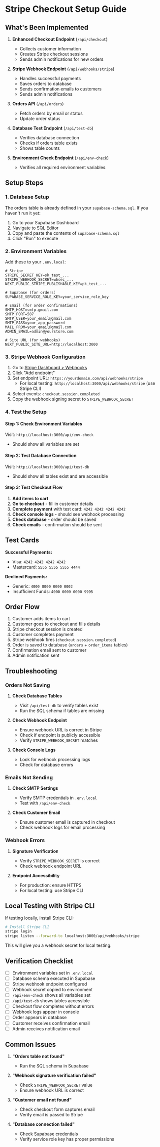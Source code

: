 # Stripe Checkout Setup Guide

## What's Been Implemented

1. **Enhanced Checkout Endpoint** (`/api/checkout`)
   - Collects customer information
   - Creates Stripe checkout sessions
   - Sends admin notifications for new orders

2. **Stripe Webhook Endpoint** (`/api/webhooks/stripe`)
   - Handles successful payments
   - Saves orders to database
   - Sends confirmation emails to customers
   - Sends admin notifications

3. **Orders API** (`/api/orders`)
   - Fetch orders by email or status
   - Update order status

4. **Database Test Endpoint** (`/api/test-db`)
   - Verifies database connection
   - Checks if orders table exists
   - Shows table counts

5. **Environment Check Endpoint** (`/api/env-check`)
   - Verifies all required environment variables

## Setup Steps

### 1. Database Setup

The orders table is already defined in your `supabase-schema.sql`. If you haven't run it yet:

1. Go to your Supabase Dashboard
2. Navigate to SQL Editor
3. Copy and paste the contents of `supabase-schema.sql`
4. Click "Run" to execute

### 2. Environment Variables

Add these to your `.env.local`:
```env
# Stripe
STRIPE_SECRET_KEY=sk_test_...
STRIPE_WEBHOOK_SECRET=whsec_...
NEXT_PUBLIC_STRIPE_PUBLISHABLE_KEY=pk_test_...

# Supabase (for orders)
SUPABASE_SERVICE_ROLE_KEY=your_service_role_key

# Email (for order confirmations)
SMTP_HOST=smtp.gmail.com
SMTP_PORT=587
SMTP_USER=your_email@gmail.com
SMTP_PASS=your_app_password
MAIL_FROM=your_email@gmail.com
ADMIN_EMAIL=admin@yourstore.com

# Site URL (for webhooks)
NEXT_PUBLIC_SITE_URL=http://localhost:3000
```

### 3. Stripe Webhook Configuration

1. Go to [Stripe Dashboard > Webhooks](https://dashboard.stripe.com/webhooks)
2. Click "Add endpoint"
3. Set endpoint URL: `https://yourdomain.com/api/webhooks/stripe`
   - For local testing: `http://localhost:3000/api/webhooks/stripe` (use Stripe CLI)
4. Select events: `checkout.session.completed`
5. Copy the webhook signing secret to `STRIPE_WEBHOOK_SECRET`

### 4. Test the Setup

#### Step 1: Check Environment Variables
Visit: `http://localhost:3000/api/env-check`
- Should show all variables are set

#### Step 2: Test Database Connection
Visit: `http://localhost:3000/api/test-db`
- Should show all tables exist and are accessible

#### Step 3: Test Checkout Flow
1. **Add items to cart**
2. **Go to checkout** - fill in customer details
3. **Complete payment** with test card: `4242 4242 4242 4242`
4. **Check console logs** - should see webhook processing
5. **Check database** - order should be saved
6. **Check emails** - confirmation should be sent

## Test Cards

**Successful Payments:**
- Visa: `4242 4242 4242 4242`
- Mastercard: `5555 5555 5555 4444`

**Declined Payments:**
- Generic: `4000 0000 0000 0002`
- Insufficient Funds: `4000 0000 0000 9995`

## Order Flow

1. Customer adds items to cart
2. Customer goes to checkout and fills details
3. Stripe checkout session is created
4. Customer completes payment
5. Stripe webhook fires (`checkout.session.completed`)
6. Order is saved to database (`orders` + `order_items` tables)
7. Confirmation email sent to customer
8. Admin notification sent

## Troubleshooting

### Orders Not Saving

1. **Check Database Tables**
   - Visit `/api/test-db` to verify tables exist
   - Run the SQL schema if tables are missing

2. **Check Webhook Endpoint**
   - Ensure webhook URL is correct in Stripe
   - Check if endpoint is publicly accessible
   - Verify `STRIPE_WEBHOOK_SECRET` matches

3. **Check Console Logs**
   - Look for webhook processing logs
   - Check for database errors

### Emails Not Sending

1. **Check SMTP Settings**
   - Verify SMTP credentials in `.env.local`
   - Test with `/api/env-check`

2. **Check Customer Email**
   - Ensure customer email is captured in checkout
   - Check webhook logs for email processing

### Webhook Errors

1. **Signature Verification**
   - Verify `STRIPE_WEBHOOK_SECRET` is correct
   - Check webhook endpoint URL

2. **Endpoint Accessibility**
   - For production: ensure HTTPS
   - For local testing: use Stripe CLI

## Local Testing with Stripe CLI

If testing locally, install Stripe CLI:

```bash
# Install Stripe CLI
stripe login
stripe listen --forward-to localhost:3000/api/webhooks/stripe
```

This will give you a webhook secret for local testing.

## Verification Checklist

- [ ] Environment variables set in `.env.local`
- [ ] Database schema executed in Supabase
- [ ] Stripe webhook endpoint configured
- [ ] Webhook secret copied to environment
- [ ] `/api/env-check` shows all variables set
- [ ] `/api/test-db` shows tables accessible
- [ ] Checkout flow completes without errors
- [ ] Webhook logs appear in console
- [ ] Order appears in database
- [ ] Customer receives confirmation email
- [ ] Admin receives notification email

## Common Issues

1. **"Orders table not found"**
   - Run the SQL schema in Supabase

2. **"Webhook signature verification failed"**
   - Check `STRIPE_WEBHOOK_SECRET` value
   - Ensure webhook URL is correct

3. **"Customer email not found"**
   - Check checkout form captures email
   - Verify email is passed to Stripe

4. **"Database connection failed"**
   - Check Supabase credentials
   - Verify service role key has proper permissions
